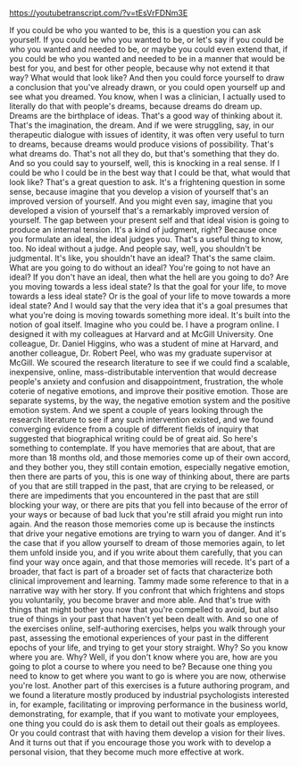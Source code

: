 https://youtubetranscript.com/?v=tEsVrFDNm3E

 If you could be who you wanted to be, this is a question you can ask yourself. If you could be who you wanted to be, or let's say if you could be who you wanted and needed to be, or maybe you could even extend that, if you could be who you wanted and needed to be in a manner that would be best for you, and best for other people, because why not extend it that way? What would that look like? And then you could force yourself to draw a conclusion that you've already drawn, or you could open yourself up and see what you dreamed. You know, when I was a clinician, I actually used to literally do that with people's dreams, because dreams do dream up. Dreams are the birthplace of ideas. That's a good way of thinking about it. That's the imagination, the dream. And if we were struggling, say, in our therapeutic dialogue with issues of identity, it was often very useful to turn to dreams, because dreams would produce visions of possibility. That's what dreams do. That's not all they do, but that's something that they do. And so you could say to yourself, well, this is knocking in a real sense. If I could be who I could be in the best way that I could be that, what would that look like? That's a great question to ask. It's a frightening question in some sense, because imagine that you develop a vision of yourself that's an improved version of yourself. And you might even say, imagine that you developed a vision of yourself that's a remarkably improved version of yourself. The gap between your present self and that ideal vision is going to produce an internal tension. It's a kind of judgment, right? Because once you formulate an ideal, the ideal judges you. That's a useful thing to know, too. No ideal without a judge. And people say, well, you shouldn't be judgmental. It's like, you shouldn't have an ideal? That's the same claim. What are you going to do without an ideal? You're going to not have an ideal? If you don't have an ideal, then what the hell are you going to do? Are you moving towards a less ideal state? Is that the goal for your life, to move towards a less ideal state? Or is the goal of your life to move towards a more ideal state? And I would say that the very idea that it's a goal presumes that what you're doing is moving towards something more ideal. It's built into the notion of goal itself. Imagine who you could be. I have a program online. I designed it with my colleagues at Harvard and at McGill University. One colleague, Dr. Daniel Higgins, who was a student of mine at Harvard, and another colleague, Dr. Robert Peel, who was my graduate supervisor at McGill. We scoured the research literature to see if we could find a scalable, inexpensive, online, mass-distributable intervention that would decrease people's anxiety and confusion and disappointment, frustration, the whole coterie of negative emotions, and improve their positive emotion. Those are separate systems, by the way, the negative emotion system and the positive emotion system. And we spent a couple of years looking through the research literature to see if any such intervention existed, and we found converging evidence from a couple of different fields of inquiry that suggested that biographical writing could be of great aid. So here's something to contemplate. If you have memories that are about, that are more than 18 months old, and those memories come up of their own accord, and they bother you, they still contain emotion, especially negative emotion, then there are parts of you, this is one way of thinking about, there are parts of you that are still trapped in the past, that are crying to be released, or there are impediments that you encountered in the past that are still blocking your way, or there are pits that you fell into because of the error of your ways or because of bad luck that you're still afraid you might run into again. And the reason those memories come up is because the instincts that drive your negative emotions are trying to warn you of danger. And it's the case that if you allow yourself to dream of those memories again, to let them unfold inside you, and if you write about them carefully, that you can find your way once again, and that those memories will recede. It's part of a broader, that fact is part of a broader set of facts that characterize both clinical improvement and learning. Tammy made some reference to that in a narrative way with her story. If you confront that which frightens and stops you voluntarily, you become braver and more able. And that's true with things that might bother you now that you're compelled to avoid, but also true of things in your past that haven't yet been dealt with. And so one of the exercises online, self-authoring exercises, helps you walk through your past, assessing the emotional experiences of your past in the different epochs of your life, and trying to get your story straight. Why? So you know where you are. Why? Well, if you don't know where you are, how are you going to plot a course to where you need to be? Because one thing you need to know to get where you want to go is where you are now, otherwise you're lost. Another part of this exercises is a future authoring program, and we found a literature mostly produced by industrial psychologists interested in, for example, facilitating or improving performance in the business world, demonstrating, for example, that if you want to motivate your employees, one thing you could do is ask them to detail out their goals as employees. Or you could contrast that with having them develop a vision for their lives. And it turns out that if you encourage those you work with to develop a personal vision, that they become much more effective at work.
